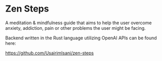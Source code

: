 # Zen Steps

A meditation & mindfulness guide that aims to help the user overcome anxiety, addiction, pain or other problems the user might be facing.

Backend written in the Rust language utilizing OpenAI APIs can be found here:

<https://github.com/UsairimIsani/zen-steps>
